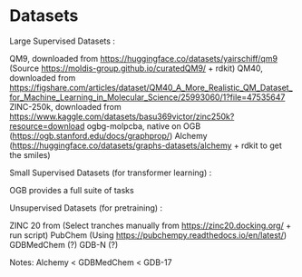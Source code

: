 # Datasets 

Large Supervised Datasets :

QM9, downloaded from https://huggingface.co/datasets/yairschiff/qm9 (Source https://moldis-group.github.io/curatedQM9/ + rdkit)
QM40, downloaded from https://figshare.com/articles/dataset/QM40_A_More_Realistic_QM_Dataset_for_Machine_Learning_in_Molecular_Science/25993060/1?file=47535647
ZINC-250k, downloaded from https://www.kaggle.com/datasets/basu369victor/zinc250k?resource=download
ogbg-molpcba, native on OGB (https://ogb.stanford.edu/docs/graphprop/)
Alchemy (https://huggingface.co/datasets/graphs-datasets/alchemy + rdkit to get the smiles)

Small Supervised Datasets (for transformer learning) :

OGB provides a full suite of tasks

Unsupervised Datasets (for pretraining) :

ZINC 20 from (Select tranches manually from https://zinc20.docking.org/ + run script)
PubChem (Using https://pubchempy.readthedocs.io/en/latest/)
GDBMedChem (?)
GDB-N (?)

Notes: Alchemy < GDBMedChem < GDB-17